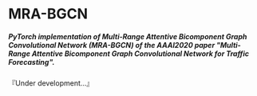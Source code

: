 # MRA-BGCN

##### PyTorch implementation of Multi-Range Attentive Bicomponent Graph Convolutional Network (MRA-BGCN) of the AAAI2020 paper "Multi-Range Attentive Bicomponent Graph Convolutional Network for Traffic Forecasting".

『Under development...』
